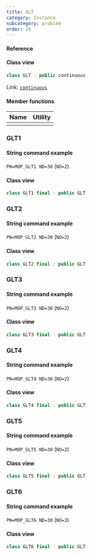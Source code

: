 ```yaml
---
title: GLT
category: Instance
subcategory: problem
order: 24
---
```


#### Reference



#### Class view
```c++
class GLT : public continuous
```
Link: [`continuous`](../../../Core/problem/continuous)

#### Member functions

|Name|Utility|
|-|-|
|||

### GLT1

#### String command example

`PN=MOP_GLT1 ND=30` (`NO=2`)

#### Class view

```c++
class GLT1 final : public GLT
```

### GLT2

#### String command example

`PN=MOP_GLT2 ND=30` (`NO=2`)

#### Class view

```c++
class GLT2 final : public GLT
```

### GLT3

#### String command example

`PN=MOP_GLT3 ND=30` (`NO=2`)

#### Class view

```c++
class GLT3 final : public GLT
```

### GLT4

#### String command example

`PN=MOP_GLT4 ND=30` (`NO=2`)

#### Class view

```c++
class GLT4 final : public GLT
```

### GLT5

#### String command example

`PN=MOP_GLT5 ND=30` (`NO=2`)

#### Class view

```c++
class GLT5 final : public GLT
```

### GLT6

#### String command example

`PN=MOP_GLT6 ND=30` (`NO=3`)

#### Class view

```c++
class GLT6 final : public GLT
```
